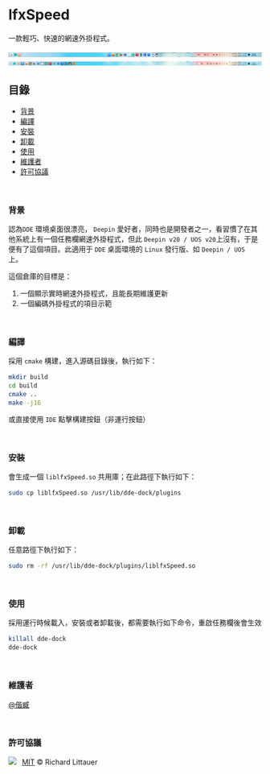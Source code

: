 # lfxSpeed

一款輕巧、快速的網速外掛程式。



<img src="docs/images/Fashion Patterns.png" alt="Fashion Patterns" />

<img src="docs/images/Efficient Mode.png" alt="Efficient Mode" />

<br>

## 目錄

- [背景](#背景)
- [編譯](#編譯)
- [安裝](#安裝)
- [卸載](#卸載)
- [使用](#使用)
- [維護者](#維護者)
- [許可協議](#許可協議)

<br>

### 背景

認為`DDE` 環境桌面很漂亮， `Deepin` 愛好者，同時也是開發者之一，看習慣了在其他系統上有一個任務欄網速外掛程式，但此 `Deepin v20 / UOS v20`上沒有，于是便有了這個項目。此適用于 `DDE` 桌面環境的 `Linux` 發行版、如 `Deepin / UOS `上。



這個倉庫的目標是：

1. 一個顯示實時網速外掛程式，且能長期維護更新
2. 一個編碼外掛程式的項目示範

<br>

### 編譯

採用 `cmake` 構建，進入源碼目錄後，執行如下：

```bash
mkdir build
cd build
cmake ..
make -j16
```

或直接使用 `IDE` 點擊構建按鈕（非運行按鈕）

<br>

### 安裝

會生成一個 `liblfxSpeed.so` 共用庫；在此路徑下執行如下：

```bash
sudo cp liblfxSpeed.so /usr/lib/dde-dock/plugins
```

<br>

### 卸載

任意路徑下執行如下：

```bash
sudo rm -rf /usr/lib/dde-dock/plugins/liblfxSpeed.so
```

<br>

### 使用

採用運行時候載入，安裝或者卸載後，都需要執行如下命令，重啟任務欄後會生效

```bash
killall dde-dock
dde-dock
```

<br>

### 維護者

[@偕臧](https://github.com/xmuli)

<br>

### 許可協議

![](https://img.shields.io/github/license/xmuli/lfxSpeed)  [MIT](LICENSE) © Richard Littauer